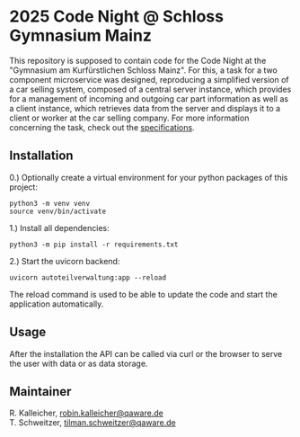 # 2025 Code Night @ Schloss Gymnasium Mainz

This repository is supposed to contain code for the Code Night at the "Gymnasium am Kurfürstlichen Schloss Mainz". For 
this, a task for a two component microservice was designed, reproducing a simplified version of a car selling system, 
composed of a central server instance, which provides for a management of incoming and outgoing car part information as well as a
client instance, which retrieves data from the server and displays it to a client or worker at the car selling company. For more
information concerning the task, check out the [specifications](TASK.md).

## Installation

0.) Optionally create a virtual environment for your python packages of this project:

```
python3 -m venv venv
source venv/bin/activate
```

1.) Install all dependencies:

```
python3 -m pip install -r requirements.txt
```

2.) Start the uvicorn backend:

```
uvicorn autoteilverwaltung:app --reload
```

The reload command is used to be able to update the code and start the application automatically.

## Usage

After the installation the API can be called via curl or the browser to serve the user with data or as data storage.

## Maintainer

R. Kalleicher, <robin.kalleicher@qaware.de>     
T. Schweitzer, <tilman.schweitzer@qaware.de>
